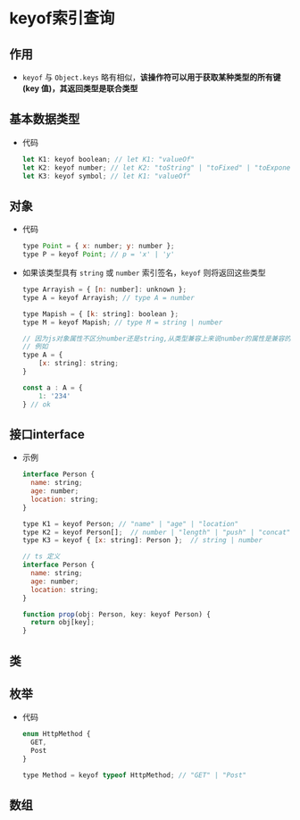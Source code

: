 # keyof索引查询

## 作用

+ `keyof` 与 `Object.keys` 略有相似，**该操作符可以用于获取某种类型的所有键(key 值)，其返回类型是联合类型**

## 基本数据类型

+ 代码

  ```js
  let K1: keyof boolean; // let K1: "valueOf"
  let K2: keyof number; // let K2: "toString" | "toFixed" | "toExponential" | ...
  let K3: keyof symbol; // let K1: "valueOf"
  ```

## 对象

+ 代码

  ```js
  type Point = { x: number; y: number };
  type P = keyof Point; // p = 'x' | 'y'

  ```

+ 如果该类型具有 `string` 或 `number` 索引签名，`keyof` 则将返回这些类型

  ```js
  type Arrayish = { [n: number]: unknown };
  type A = keyof Arrayish; // type A = number

  ```

  ```js
  type Mapish = { [k: string]: boolean };
  type M = keyof Mapish; // type M = string | number

  // 因为js对象属性不区分number还是string,从类型兼容上来说number的属性是兼容的(因为Number 也会被转为 String)
  // 例如
  type A = {
      [x: string]: string;
  }

  const a : A = {
      1: '234'
  } // ok
  ```

## 接口interface

+ 示例

  ```js
  interface Person {
    name: string;
    age: number;
    location: string;
  }

  type K1 = keyof Person; // "name" | "age" | "location"
  type K2 = keyof Person[];  // number | "length" | "push" | "concat" | ...
  type K3 = keyof { [x: string]: Person };  // string | number
  ```

  ```js
  // ts 定义
  interface Person {
    name: string;
    age: number;
    location: string;
  }

  function prop(obj: Person, key: keyof Person) {
    return obj[key];
  }
  ```

## 类

## 枚举

+ 代码

  ```js
  enum HttpMethod {
    GET,
    Post
  }

  type Method = keyof typeof HttpMethod; // "GET" | "Post"
  ```

## 数组
